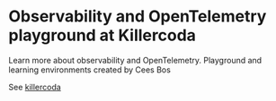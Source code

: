# Observability and OpenTelemetry playground at Killercoda

Learn more about observability and OpenTelemetry. Playground and learning environments created by Cees Bos

See [killercoda](https://goto.ceesbos.nl/killercoda)


